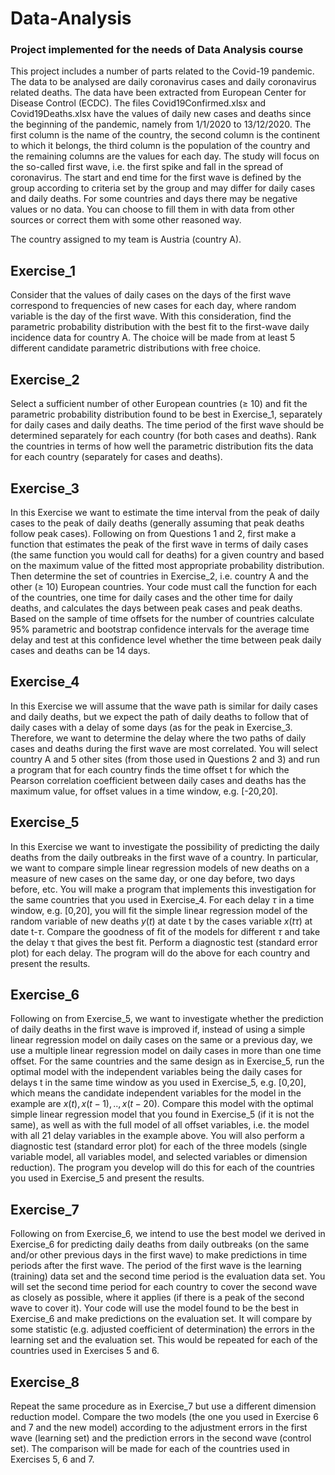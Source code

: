 # Data-Analysis
### Project implemented for the needs of Data Analysis course

This project includes a number of parts related to the Covid-19 pandemic. The data to be analysed are daily coronavirus cases and daily coronavirus related deaths. The data have been extracted from European Center for Disease Control (ECDC). The files Covid19Confirmed.xlsx and Covid19Deaths.xlsx have the values of daily new cases and deaths since the beginning of the pandemic, namely from 1/1/2020 to 13/12/2020. The first column is the name of the country, the second column is the continent to which it belongs, the third column is the population of the country and the remaining columns are the values for each day. 
The study will focus on the so-called first wave, i.e. the first spike and fall in the spread of coronavirus. The start and end time for the first wave is defined by the group according to criteria set by the group and may differ for daily cases and daily deaths.
For some countries and days there may be negative values or no data. You can choose to fill them in with data from other sources or correct them with some other reasoned way.

The country assigned to my team is Austria (country A).

## Exercise_1
Consider that the values of daily cases on the days of the first wave correspond to frequencies of new cases for each day, where random variable is the day of the first wave. With this consideration, find the parametric probability distribution with the best fit to the first-wave daily incidence data for country A. The choice will be made from at least 5 different candidate parametric distributions with free choice.

## Exercise_2
Select a sufficient number of other European countries (≥ 10) and fit the parametric probability distribution found to be best in Exercise_1, separately for daily cases and daily deaths. The time period of the first wave should be determined separately for each country (for both cases and deaths). Rank the countries in terms of how well the parametric distribution fits the data for each country (separately for cases and deaths).

## Exercise_3
In this Exercise we want to estimate the time interval from the peak of daily cases to the peak of daily deaths (generally assuming that peak deaths follow peak cases). Following on from Questions 1 and 2, first make a function that estimates the peak of the first wave in terms of daily cases (the same function you would call for deaths) for a given country and based on the maximum value of the fitted most appropriate probability distribution. Then determine the set of countries in Exercise_2, i.e. country A and the other (≥ 10) European countries. Your code must call the function for each of the countries, one time for daily cases and the other time for daily deaths, and calculates the days between peak cases and peak deaths. Based on the sample of time offsets for the number of countries calculate 95% parametric and bootstrap confidence intervals for the average time delay and test at this confidence level whether the time between peak daily cases and deaths can be 14 days.

## Exercise_4
In this Exercise we will assume that the wave path is similar for daily cases and daily deaths, but we expect the path of daily deaths to follow that of daily cases with a delay of some days (as for the peak in Exercise_3. Therefore, we want to determine the delay where the two paths of daily cases and deaths during the first wave are most correlated. You will select country A and 5 other sites (from those used in Questions 2 and 3) and run a program that for each country finds the time offset t for which the Pearson correlation coefficient between daily cases and deaths has the maximum value, for offset values in a time window, e.g. [-20,20].

## Exercise_5
In this Exercise we want to investigate the possibility of predicting the daily deaths from the daily outbreaks in the first wave of a country. In particular, we want to compare simple linear regression models of new deaths on a measure of new cases on the same day, or one day before, two days before, etc. You will make a program that implements this investigation for the same countries that you used in Exercise_4. For each delay $τ$ in a time window, e.g. [0,20], you will fit the simple linear regression model of the random variable of new deaths $y(t)$ at date t by the cases variable $x(t τ)$ at date t-$τ$. Compare the goodness of fit of the models for different $τ$ and take the delay τ that gives the best fit. Perform a diagnostic test (standard error plot) for each delay. The program will do the above for each country and present the results.

## Exercise_6
Following on from Exercise_5, we want to investigate whether the prediction of daily deaths in the first wave is improved if, instead of using a simple linear regression model on daily cases on the same or a previous day, we use a multiple linear regression model on daily cases in more than one time offset. For the same countries and the same design as in Exercise_5, run the optimal model with the independent variables being the daily cases for delays t in the same time window as you used in Exercise_5, e.g. [0,20], which means the candidate independent variables for the model in the example are $x(t), x(t-1), . . , x(t-20)$. Compare this model with the optimal simple linear regression model that you found in Exercise_5 (if it is not the same), as well as with the full model of all offset variables, i.e. the model with all 21 delay variables in the example above. You will also perform a diagnostic test (standard error plot) for each of the three models (single variable model, all variables model, and selected variables or dimension reduction). The program you develop will do this for each of the countries you used in Exercise_5 and present the results.

## Exercise_7
Following on from Exercise_6, we intend to use the best model we derived in Exercise_6 for predicting daily deaths from daily outbreaks (on the same and/or other previous days in the first wave) to make predictions in time periods after the first wave. The period of the first wave is the learning (training) data set and the second time period is the evaluation data set. You will set the second time period for each country to cover the second wave as closely as possible, where it applies (if there is a peak of the second wave to cover it). Your code will use the model found to be the best in Exercise_6 and make predictions on the evaluation set. It will compare by some statistic (e.g. adjusted coefficient of determination) the errors in the learning set and the evaluation set. This would be repeated for each of the countries used in Exercises 5 and 6.

## Exercise_8
Repeat the same procedure as in Exercise_7 but use a different dimension reduction model. Compare the two models (the one you used in Exercise 6 and 7 and the new model) according to the adjustment errors in the first wave (learning set) and the prediction errors in the second wave (control set). The comparison will be made for each of the countries used in Exercises 5, 6 and 7.
